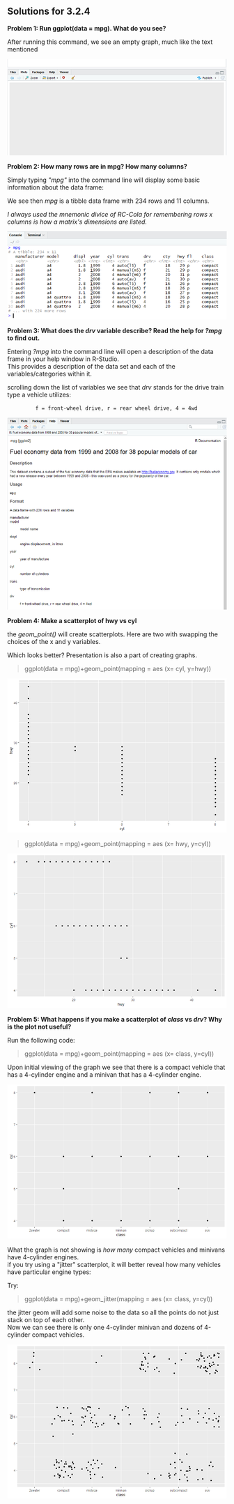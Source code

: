 ## Solutions for 3.2.4 

**Problem 1: Run ggplot(data = mpg). What do you see?**

After running this command, we see an empty graph, much like the text mentioned
     
![image](/images/Exercise3.2.4.1.png)
     
      
     
     
     
**Problem 2: How many rows are in mpg? How many columns?**

Simply typing *"mpg"* into the command line will display some basic information about the data frame:
     
We see then *mpg* is a tibble data frame with 234 rows and 11 columns.  

*I always used the mnemonic divice of RC-Cola for remembering rows x columns is how a matrix's dimensions are listed.*
 
![image](/images/Exercise3.2.4.2.png)
  
  
   
     
  
**Problem 3: What does the *drv* variable describe? Read the help for *?mpg* to find out.**

Entering *?mpg* into the command line will open a description of the data frame in your help window in R-Studio.  
This provides a description of the data set and each of the variables/categories within it.

scrolling down the list of variables we see that *drv* stands for the drive train type a vehicle utilizes:
             
             f = front-wheel drive, r = rear wheel drive, 4 = 4wd
             
![image](/images/Exercise3.2.4.3.png)
     
     
     
     
             
**Problem 4: Make a scatterplot of hwy vs cyl**

the *geom_point()* will create scatterplots.  Here are two with swapping the choices of the x and y variables. 

Which looks better? Presentation is also a part of creating graphs.

>ggplot(data = mpg)+geom_point(mapping = aes (x= cyl, y=hwy))

![image](/images/Exercise3.2.4.4a.png)

>ggplot(data = mpg)+geom_point(mapping = aes (x= hwy, y=cyl))

![image](/images/Exercise3.2.4.4b.png)





**Problem 5: What happens if you make a scatterplot of *class* vs *drv*? Why is the plot not useful?**

Run the following code:  

>ggplot(data = mpg)+geom_point(mapping = aes (x= class, y=cyl))

Upon initial viewing of the graph we see that there is a compact vehicle that has a 4-cylinder engine and a minivan that has a 4-cylinder engine.
   
   
![image](/images/Exercise3.2.4.5a.png)
   
   What the graph is not showing is *how many* compact vehicles and minivans have 4-cylinder engines.  
   if you try using a "jitter" scatterplot, it will better reveal how many vehicles have particular engine types:
   
   Try:
   >ggplot(data = mpg)+geom_jitter(mapping = aes (x= class, y=cyl))   
   
   the jitter geom will add some noise to the data so all the points do not just stack on top of each other.  
   Now we can see there is only one 4-cylinder minivan and dozens of 4-cylinder compact vehicles.
   
   
![image](/images/Exercise3.2.4.5b.png)
